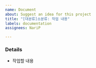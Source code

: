 ```yaml
---
name: Document
about: Suggest an idea for this project
title: "[대분류]소분류: 작업 내용"
labels: documentation
assignees: NariP

---
```


### Details
- 작업할 내용
